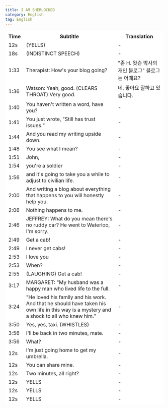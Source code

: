```yaml
---
title: I AM SHERLOCKED 
category: English
tag: English
---
```


<html>
  <head>
    <style>
      .line{border-bottom: 1px solid BDB8C1;}
      table, th, td {
         border:1px solid #FFFFFF;
         background-color: #ffffff;
       }
    </style>
   </head>
   <body>
     <table style="border-collapse:collapse">
       <tr><th>Time</th><th>Subtitle</th><th>Translation</th></tr>
       <tr><td>12s</td><td>(YELLS)</td><td>-</td></tr>
       <tr><td>18s</td><td>(INDISTINCT SPEECH)</td><td>-</td></tr>
       <tr><td>1:33</td><td>Therapist: How's your blog going?</td><td>"존 H. 왓슨 박사의 개인 블로그" 블로그는 어때요?</td></tr>
       <tr><td>1:36</td><td>Watson: Yeah, good. (CLEARS THROAT) Very good.</td><td>네, 좋아요 잘하고 있습니다.</td></tr>
       <tr><td>1:40</td><td>You haven't written a word, have you?</td><td>-</td></tr>
       <tr><td>1:41</td><td>You just wrote, "Still has trust issues."</td><td>-</td></tr>
       <tr><td>1:44</td><td>And you read my writing upside down.</td><td>-</td></tr>
       <tr><td>1:48</td><td>You see what I mean?</td><td>-</td></tr>
       <tr><td>1:51</td><td>John,</td><td>-</td></tr>
       <tr><td>1:54</td><td>you're a soldier</td><td>-</td></tr>
       <tr><td>1:56</td><td>and it's going to take you a while to adjust to civilian life.</td><td>-</td></tr>
       <tr><td>2:00</td><td>And writing a blog about everything that happens to you will honestly help you.</td><td>-</td></tr>
       <tr><td class="line">2:06</td><td>Nothing happens to me.</td><td>-</td></tr>
       <tr><td>2:46</td><td>JEFFREY: What do you mean there's no ruddy car? He went to Waterloo, I'm sorry.</td><td>-</td></tr>
       <tr><td>2:49</td><td>Get a cab! </td><td>-</td></tr>
       <tr><td>2:49</td><td>I never get cabs!</td><td>-</td></tr>
       <tr><td>2:53</td><td>I love you</td><td>-</td></tr>
       <tr><td>2:53</td><td>When?</td><td>-</td></tr>
       <tr><td>2:55</td><td>(LAUGHING) Get a cab!</td><td>-</td></tr>
       <tr><td>3:17</td><td>MARGARET: "My husband was a happy man who lived life to the full. </td><td>-</td></tr>
       <tr><td>3:24</td><td>"He loved his family and his work. And that he should have taken his own life in this way is a mystery and a shock to all who knew him."</td><td>-</td></tr>
       <tr><td>3:50</td><td>Yes, yes, taxi. (WHISTLES)</td><td>-</td></tr>
       <tr><td>3:56</td><td>I'll be back in two minutes, mate.</td><td>-</td></tr>
       <tr><td>3:56</td><td>What?</td><td>-</td></tr>
       <tr><td>12s</td><td>I'm just going home to get my umbrella.</td><td>-</td></tr>
       <tr><td>12s</td><td>You can share mine.</td><td>-</td></tr>
       <tr><td>12s</td><td>Two minutes, all right?</td><td>-</td></tr>
       <tr><td>12s</td><td>YELLS</td><td>-</td></tr>
       <tr><td>12s</td><td>YELLS</td><td>-</td></tr>
       <tr><td>12s</td><td>YELLS</td><td>-</td></tr>
     </table>
 </body>
</html>

